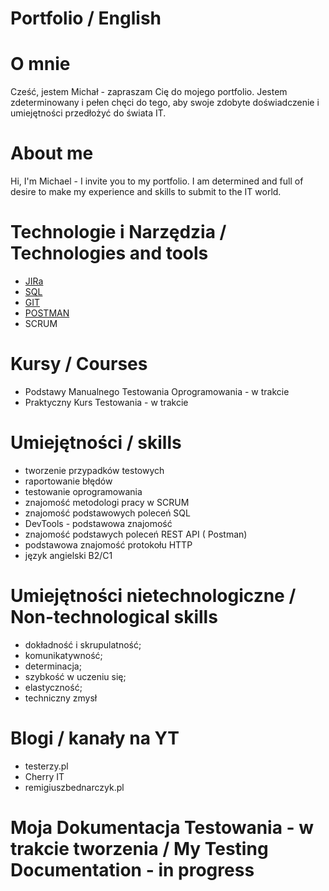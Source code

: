 # Portfolio / English 

# O mnie 
Cześć, jestem Michał - zapraszam Cię do mojego portfolio. 
Jestem zdeterminowany i pełen chęci do tego, aby swoje zdobyte doświadczenie
i umiejętności przedłożyć do świata IT. 

# About me
Hi, I'm Michael - I invite you to my portfolio. 
I am determined and full of desire to make my experience
and skills to submit to the IT world. 


# Technologie i Narzędzia / Technologies and tools
* [JIRa](https://www.atlassian.com/pl/software/jira)
* [SQL](https://www.microsoft.com/pl-pl/sql-server/sql-server-downloads)
* [GIT](https://git-scm.com/)
* [POSTMAN](https://www.postman.com/)
* SCRUM

# Kursy / Courses
* Podstawy Manualnego Testowania Oprogramowania - w trakcie
* Praktyczny Kurs Testowania - w trakcie 


# Umiejętności / skills
* tworzenie przypadków testowych
* raportowanie błędów 
* testowanie oprogramowania 
* znajomość metodologi pracy w SCRUM
* znajomość podstawowych poleceń SQL
* DevTools - podstawowa znajomość
* znajomość podstawych poleceń REST API ( Postman) 
* podstawowa znajomość protokołu HTTP
* język angielski B2/C1

# Umiejętności nietechnologiczne / Non-technological skills
* dokładność i skrupulatność;
* komunikatywność;
* determinacja;
* szybkość w uczeniu się;
* elastyczność;
* techniczny zmysł

# Blogi / kanały na YT
* testerzy.pl
* Cherry IT
* remigiuszbednarczyk.pl

# Moja Dokumentacja Testowania - w trakcie tworzenia / My Testing Documentation - in progress

